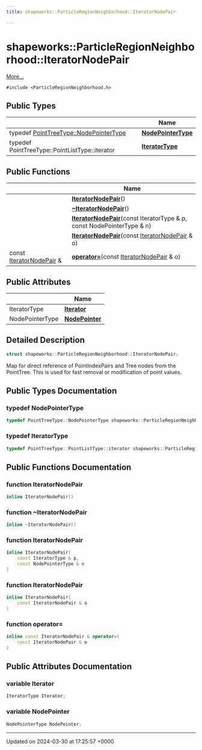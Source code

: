 ```yaml
---
title: shapeworks::ParticleRegionNeighborhood::IteratorNodePair

---
```


# shapeworks::ParticleRegionNeighborhood::IteratorNodePair



 [More...](#detailed-description)


`#include <ParticleRegionNeighborhood.h>`

## Public Types

|                | Name           |
| -------------- | -------------- |
| typedef [PointTreeType::NodePointerType](../Classes/classshapeworks_1_1PowerOfTwoPointTree.md#typedef-nodepointertype) | **[NodePointerType](../Classes/structshapeworks_1_1ParticleRegionNeighborhood_1_1IteratorNodePair.md#typedef-nodepointertype)**  |
| typedef PointTreeType::PointListType::iterator | **[IteratorType](../Classes/structshapeworks_1_1ParticleRegionNeighborhood_1_1IteratorNodePair.md#typedef-iteratortype)**  |

## Public Functions

|                | Name           |
| -------------- | -------------- |
| | **[IteratorNodePair](../Classes/structshapeworks_1_1ParticleRegionNeighborhood_1_1IteratorNodePair.md#function-iteratornodepair)**() |
| | **[~IteratorNodePair](../Classes/structshapeworks_1_1ParticleRegionNeighborhood_1_1IteratorNodePair.md#function-~iteratornodepair)**() |
| | **[IteratorNodePair](../Classes/structshapeworks_1_1ParticleRegionNeighborhood_1_1IteratorNodePair.md#function-iteratornodepair)**(const IteratorType & p, const NodePointerType & n) |
| | **[IteratorNodePair](../Classes/structshapeworks_1_1ParticleRegionNeighborhood_1_1IteratorNodePair.md#function-iteratornodepair)**(const [IteratorNodePair](../Classes/structshapeworks_1_1ParticleRegionNeighborhood_1_1IteratorNodePair.md) & o) |
| const [IteratorNodePair](../Classes/structshapeworks_1_1ParticleRegionNeighborhood_1_1IteratorNodePair.md) & | **[operator=](../Classes/structshapeworks_1_1ParticleRegionNeighborhood_1_1IteratorNodePair.md#function-operator=)**(const [IteratorNodePair](../Classes/structshapeworks_1_1ParticleRegionNeighborhood_1_1IteratorNodePair.md) & o) |

## Public Attributes

|                | Name           |
| -------------- | -------------- |
| IteratorType | **[Iterator](../Classes/structshapeworks_1_1ParticleRegionNeighborhood_1_1IteratorNodePair.md#variable-iterator)**  |
| NodePointerType | **[NodePointer](../Classes/structshapeworks_1_1ParticleRegionNeighborhood_1_1IteratorNodePair.md#variable-nodepointer)**  |

## Detailed Description

```cpp
struct shapeworks::ParticleRegionNeighborhood::IteratorNodePair;
```


Map for direct reference of PointIndexPairs and Tree nodes from the PointTree. This is used for fast removal or modification of point values. 

## Public Types Documentation

### typedef NodePointerType

```cpp
typedef PointTreeType::NodePointerType shapeworks::ParticleRegionNeighborhood::IteratorNodePair::NodePointerType;
```


### typedef IteratorType

```cpp
typedef PointTreeType::PointListType::iterator shapeworks::ParticleRegionNeighborhood::IteratorNodePair::IteratorType;
```


## Public Functions Documentation

### function IteratorNodePair

```cpp
inline IteratorNodePair()
```


### function ~IteratorNodePair

```cpp
inline ~IteratorNodePair()
```


### function IteratorNodePair

```cpp
inline IteratorNodePair(
    const IteratorType & p,
    const NodePointerType & n
)
```


### function IteratorNodePair

```cpp
inline IteratorNodePair(
    const IteratorNodePair & o
)
```


### function operator=

```cpp
inline const IteratorNodePair & operator=(
    const IteratorNodePair & o
)
```


## Public Attributes Documentation

### variable Iterator

```cpp
IteratorType Iterator;
```


### variable NodePointer

```cpp
NodePointerType NodePointer;
```


-------------------------------

Updated on 2024-03-30 at 17:25:57 +0000